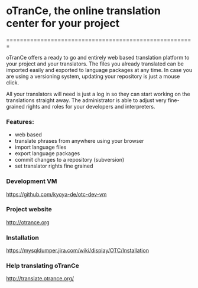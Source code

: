# oTranCe, the online translation center for your project #
=======================================================

oTranCe offers a ready to go and entirely web based translation platform to your project and your translators. The files you already translated can be imported easily and exported to language packages at any time. In case you are using a versioning system, updating your repository is just a mouse click.

All your translators will need is just a log in so they can start working on the translations straight away. The administrator is able to adjust very fine-grained rights and roles for your developers and interpreters.

### Features:
* web based
* translate phrases from anywhere using your browser
* import language files
* export language packages
* commit changes to a repository (subversion)
* set translator rights fine grained

### Development VM
https://github.com/kyoya-de/otc-dev-vm

### Project website
http://otrance.org

### Installation
https://mysqldumper.jira.com/wiki/display/OTC/Installation

### Help translating oTranCe
http://translate.otrance.org/

